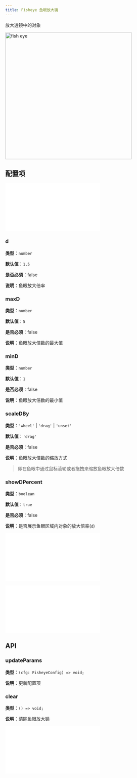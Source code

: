 ```yaml
---
title: Fisheye 鱼眼放大镜
---
```


放大透镜中的对象

<img alt="fish eye" src="https://mdn.alipayobjects.com/huamei_qa8qxu/afts/img/A*Wc3aSqIp-4oAAAAAAAAAAAAADmJ7AQ/original" height='400'/>

## 配置项

<embed src="../../common/IPluginBaseConfig.zh.md"></embed>

### d

**类型**：`number`

**默认值**：`1.5`

**是否必须**：false

**说明**：鱼眼放大倍率

### maxD

**类型**：`number`

**默认值**：`5`

**是否必须**：false

**说明**：鱼眼放大倍数的最大值

### minD

**类型**：`number`

**默认值**：`1`

**是否必须**：false

**说明**：鱼眼放大倍数的最小值

### scaleDBy

**类型**：`'wheel'` | `'drag'` | `'unset'`

**默认值**：`'drag'`

**是否必须**：false

**说明**：鱼眼放大倍数的缩放方式

> 即在鱼眼中通过鼠标滚轮或者拖拽来缩放鱼眼放大倍数

### showDPercent

**类型**：`boolean`

**默认值**：`true`

**是否必须**：false

**说明**：是否展示鱼眼区域内对象的放大倍率(`d`)

<embed src="../../common/Throttle.zh.md"></embed>

<embed src="../../common/PluginLensBase.zh.md"></embed>

## API

### updateParams

**类型**：`(cfg: FisheyeConfig) => void;`

**说明**：更新配置项

### clear

**类型**：`() => void;`

**说明**：清除鱼眼放大镜

<embed src="../../common/PluginAPIDestroy.zh.md"></embed>
